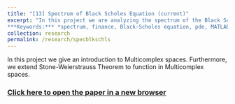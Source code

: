 ```yaml
---
title: "[13] Spectrum of Black Scholes Equation (current)"
excerpt: "In this project we are analyzing the spectrum of the Black Scholes Equation that models the price of certain securities.*.<br>
***Keywords:*** *spectrum, finance, Black-Scholes equation, pde, MATLAB, research, math*" #add this to add an image inside the "" <br/><img src='R001_padic/500x300.png'>
collection: research
permalink: /research/specblkschls
---
```


In this project we give an introduction to Multicomplex spaces. Furthermore, we extend Stone-Weierstrauss Theorem to function in Multicomplex spaces.

### [Click here to open the paper in a new browser](R013_specblkschls/Research_Murphy_Finance.pdf)
<object data="R013_specblkschls/Research_Murphy_Finance.pdf#view=fitH&toolbar=0" width="1000" height="1000" type='application/pdf'></object>



